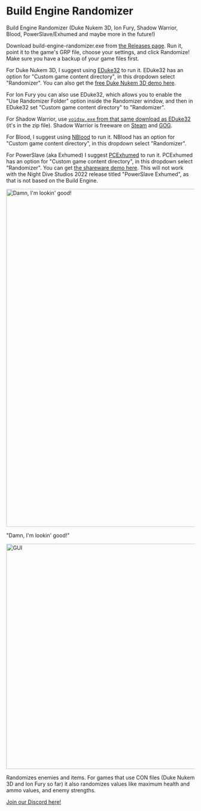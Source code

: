 # Build Engine Randomizer
Build Engine Randomizer (Duke Nukem 3D, Ion Fury, Shadow Warrior, Blood, PowerSlave/Exhumed and maybe more in the future!)

Download build-engine-randomizer.exe from [the Releases page](https://github.com/Die4Ever/build-engine-randomizer/releases). Run it, point it to the game's GRP file, choose your settings, and click Randomize! Make sure you have a backup of your game files first.

For Duke Nukem 3D, I suggest using [EDuke32](https://dukeworld.com/eduke32/eduke32_current.zip) to run it. EDuke32 has an option for "Custom game content directory", in this dropdown select "Randomizer". You can also get the [free Duke Nukem 3D demo here](https://dukeworld.duke4.net/2001-current/rtcm/duke3d-shareware/3dduke13SW.zip).

For Ion Fury you can also use EDuke32, which allows you to enable the "Use Randomizer Folder" option inside the Randomizer window, and then in EDuke32 set "Custom game content directory" to "Randomizer".

For Shadow Warrior, use [`voidsw.exe` from that same download as EDuke32](https://dukeworld.com/eduke32/eduke32_current.zip) (it's in the zip file). Shadow Warrior is freeware on [Steam](https://store.steampowered.com/app/238070/Shadow_Warrior_Classic_1997/) and [GOG](https://www.gog.com/game/shadow_warrior_complete).

For Blood, I suggest using [NBlood](https://lerppu.net/wannabethesis/) to run it. NBlood has an option for "Custom game content directory", in this dropdown select "Randomizer".

For PowerSlave (aka Exhumed) I suggest [PCExhumed](https://lerppu.net/wannabethesis/) to run it. PCExhumed has an option for "Custom game content directory", in this dropdown select "Randomizer". You can get [the shareware demo here](https://dukeworld.com/2001-current/rtcm/powerslave-shareware/pwrslavesw.zip). This will not work with the Night Dive Studios 2022 release titled "PowerSlave Exhumed", as that is not based on the Build Engine.

<img src="https://user-images.githubusercontent.com/30947252/178213934-88e4ef31-89b5-484e-839a-a50f5f88d00f.png" alt="Damn, I'm lookin' good!" width="900"/>

"Damn, I'm lookin' good!"

<img src="https://user-images.githubusercontent.com/30947252/180271921-a28fcd38-bd48-473d-b387-6f27b02ca3b6.png" alt="GUI" width="600"/>

Randomizes enemies and items. For games that use CON files (Duke Nukem 3D and Ion Fury so far) it also randomizes values like maximum health and ammo values, and enemy strengths.

[Join our Discord here!](https://discord.gg/QwjnYWhKsY)
